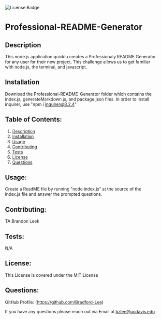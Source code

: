   ![License Badge](https://img.shields.io/badge/license-MIT-success)
  
# Professional-README-Generator

## Description

This node.js application quicklu creates a Professionaly README Generator for any user for their new project. This challenge allows us to get familiar with node.js, the terminal, and javascript. 

## Installation

Download the Professional-README-Generator folder which contains the index.js, generateMarkdown.js, and package.json files. In order to install inquirer, use "npm i inquirer@8.2.4"

  ## Table of Contents: 
  1. [Description](#description)
  2. [Installation](#installation)
  3. [Usage](#usage)
  4. [Contributing](#contributing)
  5. [Tests](#tests)
  6. [License](#license)
  7. [Questions](#questions)

  ## Usage: 
  Create a ReadME file by running "node index.js" at the source of the index.js file and answer the prompted questions.

  ## Contributing: 
  TA Brandon Leek

  ## Tests: 
  N/A

  ## License: 
  This License is covered under the MIT License

  ## Questions:
  GitHub Profile: (https://github.com/Bradford-Lee)

  If you have any questions please reach out via Email at bzlee@ucdavis.edu
